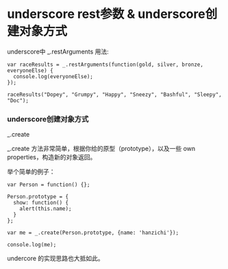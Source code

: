 # underscore rest参数 & underscore创建对象方式

underscore中 _.restArguments 用法:

```
var raceResults = _.restArguments(function(gold, silver, bronze, everyoneElse) {
  console.log(everyoneElse);
});

raceResults("Dopey", "Grumpy", "Happy", "Sneezy", "Bashful", "Sleepy", "Doc");
```

### underscore创建对象方式

_.create

_.create 方法非常简单，根据你给的原型（prototype），以及一些 own properties，构造新的对象返回。

举个简单的例子：

```
var Person = function() {};

Person.prototype = {
  show: function() {
    alert(this.name);
  }
};

var me = _.create(Person.prototype, {name: 'hanzichi'});

console.log(me);
```

undercore 的实现思路也大抵如此。




